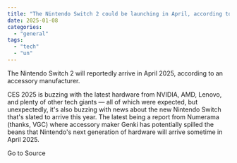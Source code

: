 ```yaml
---
title: "The Nintendo Switch 2 could be launching in April, according to an accessory maker"
date: 2025-01-08
categories: 
  - "general"
tags: 
  - "tech"
  - "un"
---
```


The Nintendo Switch 2 will reportedly arrive in April 2025, according to an accessory manufacturer.

CES 2025 is buzzing with the latest hardware from NVIDIA, AMD, Lenovo, and plenty of other tech giants — all of which were expected, but unexpectedly, it's also buzzing with news about the new Nintendo Switch that's slated to arrive this year. The latest being a report from Numerama (thanks, VGC) where accessory maker Genki has potentially spilled the beans that Nintendo's next generation of hardware will arrive sometime in April 2025.

Go to Source
